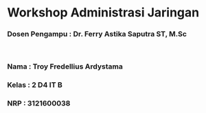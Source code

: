 # **Workshop Administrasi Jaringan**
### Dosen Pengampu : Dr. Ferry Astika Saputra ST, M.Sc

&nbsp;

### Nama : Troy Fredellius Ardystama

### Kelas : 2 D4 IT B

### NRP : 3121600038
